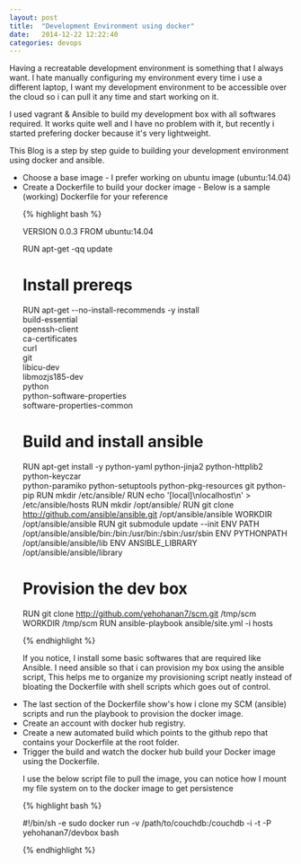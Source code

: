 ```yaml
---
layout: post
title:  "Development Environment using docker"
date:   2014-12-22 12:22:40
categories: devops
---
```


Having a recreatable development environment is something that I always want. I hate manually configuring my environment every time i use a different laptop, I want my development environment to be accessible over the cloud so i can pull it any time and start working on it.

I used vagrant & Ansible to build my development box with all softwares required. It works quite well and I have no problem with it, but recently i started prefering docker because it's very lightweight.

This Blog is a step by step guide to building your development environment using docker and ansible.

<ul>
<li> Choose a base image - I prefer working on ubuntu image (ubuntu:14.04)

<li> Create a Dockerfile to build your docker image - Below is a sample (working) Dockerfile for your reference

{% highlight bash %}

VERSION 0.0.3
FROM ubuntu:14.04

RUN apt-get -qq update

# Install prereqs
RUN apt-get --no-install-recommends -y install \
    build-essential \
    openssh-client \
    ca-certificates \
    curl \
    git \
    libicu-dev \
    libmozjs185-dev \
    python \
    python-software-properties \
    software-properties-common
    

# Build and install ansible
RUN apt-get install -y python-yaml python-jinja2 python-httplib2 python-keyczar \
python-paramiko python-setuptools python-pkg-resources git python-pip
RUN mkdir /etc/ansible/
RUN echo '[local]\nlocalhost\n' > /etc/ansible/hosts
RUN mkdir /opt/ansible/
RUN git clone http://github.com/ansible/ansible.git /opt/ansible/ansible
WORKDIR /opt/ansible/ansible
RUN git submodule update --init
ENV PATH /opt/ansible/ansible/bin:/bin:/usr/bin:/sbin:/usr/sbin
ENV PYTHONPATH /opt/ansible/ansible/lib
ENV ANSIBLE_LIBRARY /opt/ansible/ansible/library


# Provision the dev box
RUN git clone http://github.com/yehohanan7/scm.git /tmp/scm
WORKDIR /tmp/scm
RUN ansible-playbook ansible/site.yml -i hosts 

{% endhighlight %}

If you notice, I install some basic softwares that are required like Ansible. I need ansible so that i can provision my box using the ansible script, This helps me to organize my provisioning script neatly instead of bloating the Dockerfile with shell scripts which goes out of control.

<li> The last section of the Dockerfile show's how i clone my SCM (ansible) scripts and run the playbook to provision the docker image.

<li> Create an account with docker hub registry.

<li> Create a new automated build which points to the github repo that contains your Dockerfile at the root folder.

<li> Trigger the build and watch the docker hub build your Docker image using the Dockerfile.


I use the below script file to pull the image, you can notice how I mount my file system on to the docker image to get persistence

{% highlight bash %}

#!/bin/sh -e
sudo docker run -v /path/to/couchdb:/couchdb -i -t -P yehohanan7/devbox bash

{% endhighlight %}